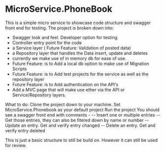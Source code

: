 # MicroService.PhoneBook
This is a simple micro service to showcase code structure and swagger front end for testing.
The project is broken down into:
- Swagger look and feel. Developer option for testing.
- Controller entry point for the code
- a Service layer  ( Future Feature: Validation of posted data)
- a Repository layer that handles the Data insert, update and  deletes
- currently we make use of in memory db for ease of use.
- Future Feature: is to Add a local db option to make use of Migration Scripts
- Future Feature: is to Add test projects for the service as well as the repository layer
- Future Feature: is to Add authentication on the API's
- Add a MVC page that will make use ether via the API or Service/Repository layers.

What to do: 
Clone the project down to your machine.
Set MicroService.Phonebook as your default project
Run the project
You should see a swagger front end with comments - 
 -- Insert one or multiple entries
 -- Get those entries, they can also be fitered down by name or number
 -- Update an entry. Get and verify entry changed
 -- Delete an entry. Get and verify entry deleted
 
 
This is just a basic structure to still be build on. However it can still be used for review.

